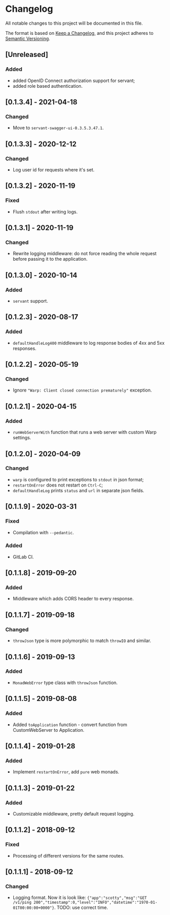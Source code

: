 # Changelog
All notable changes to this project will be documented in this file.

The format is based on [Keep a Changelog](https://keepachangelog.com/en/1.0.0/),
and this project adheres to [Semantic Versioning](https://semver.org/spec/v2.0.0.html).

## [Unreleased]
### Added
- added OpenID Connect authorization support for servant;
- added role based authentication.

## [0.1.3.4] - 2021-04-18
### Changed
- Move to `servant-swagger-ui-0.3.5.3.47.1`.

## [0.1.3.3] - 2020-12-12
### Changed
- Log user id for requests where it's set.

## [0.1.3.2] - 2020-11-19
### Fixed
- Flush `stdout` after writing logs.

## [0.1.3.1] - 2020-11-19
### Changed
- Rewrite logging middleware: do not force reading the whole request before passing it to the
  application.

## [0.1.3.0] - 2020-10-14
### Added
- `servant` support.

## [0.1.2.3] - 2020-08-17
### Added
- `defaultHandleLog400` middleware to log response bodies of 4xx and 5xx responses.

## [0.1.2.2] - 2020-05-19
### Changed
- Ignore `"Warp: Client closed connection prematurely"` exception.

## [0.1.2.1] - 2020-04-15
### Added
- `runWebServerWith` function that runs a web server with custom Warp settings.

## [0.1.2.0] - 2020-04-09
### Changed
- `warp` is configured to print exceptions to `stdout` in json format;
- `restartOnError` does not restart on `Ctrl-C`;
- `defaultHandleLog` prints `status` and `url` in separate json fields.

## [0.1.1.9] - 2020-03-31
### Fixed
- Compilation with `--pedantic`.
### Added
- GitLab CI.

## [0.1.1.8] - 2019-09-20
### Added
- Middleware which adds CORS header to every response.

## [0.1.1.7] - 2019-09-18
### Changed
- `throwJson` type is more polymorphic to match `throwIO` and similar.

## [0.1.1.6] - 2019-09-13
### Added
- `MonadWebError` type class with `throwJson` function.

## [0.1.1.5] - 2019-08-08
### Added
- Added `toApplication` function - convert function from CustomWebServer to Application.

## [0.1.1.4] - 2019-01-28
### Added
- Implement `restartOnError`, add `pure` web monads.

## [0.1.1.3] - 2019-01-22
### Added
- Customizable middleware, pretty default request logging.

## [0.1.1.2] - 2018-09-12
### Fixed
- Processing of different versions for the same routes.

## [0.1.1.1] - 2018-09-12
### Changed
- Logging format. Now it is look like: `{"app":"scotty","msg":"GET /v1/ping 200","timestamp":0,"level":"INFO","datetime":"1970-01-01T00:00:00+0000"}`. TODO: use correct time.
